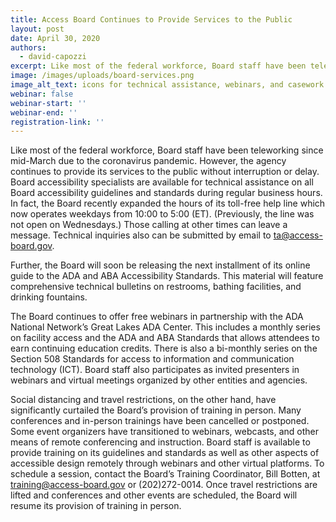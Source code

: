 ```yaml
---
title: Access Board Continues to Provide Services to the Public
layout: post
date: April 30, 2020
authors:
  - david-capozzi
excerpt: Like most of the federal workforce, Board staff have been teleworking since mid-March due to the coronavirus pandemic.
image: /images/uploads/board-services.png
image_alt_text: icons for technical assistance, webinars, and casework
webinar: false
webinar-start: ''
webinar-end: ''
registration-link: ''
---
```


Like most of the federal workforce, Board staff have been teleworking since mid-March due to the coronavirus pandemic.
However, the agency continues to provide its services to the public without interruption or delay.
Board accessibility specialists are available for technical assistance on all Board accessibility guidelines and standards during regular business hours.
In fact, the Board recently expanded the hours of its toll-free help line which now operates weekdays from 10:00 to 5:00 (ET).
(Previously, the line was not open on Wednesdays.)
Those calling at other times can leave a message.
Technical inquiries also can be submitted by email to [ta@access-board.gov](mailto:ta@access-board.gov).

Further, the Board will soon be releasing the next installment of its online guide to the ADA and ABA Accessibility Standards.
This material will feature comprehensive technical bulletins on restrooms, bathing facilities, and drinking fountains.

The Board continues to offer free webinars in partnership with the ADA National Network’s Great Lakes ADA Center.
This includes a monthly series on facility access and the ADA and ABA Standards that allows attendees to earn continuing education credits.
There is also a bi-monthly series on the Section 508 Standards for access to information and communication technology (ICT).
Board staff also participates as invited presenters in webinars and virtual meetings organized by other entities and agencies.

Social distancing and travel restrictions, on the other hand, have significantly curtailed the Board’s provision of training in person.
Many conferences and in-person trainings have been cancelled or postponed.
Some event organizers have transitioned to webinars, webcasts, and other means of remote conferencing and instruction.
Board staff is available to provide training on its guidelines and standards as well as other aspects of accessible design remotely through webinars and other virtual platforms.
To schedule a session, contact the Board’s Training Coordinator, Bill Botten, at [training@access-board.gov](mailto:training@access-board.gov) or (202)272-0014.
Once travel restrictions are lifted and conferences and other events are scheduled, the Board will resume its provision of training in person.

